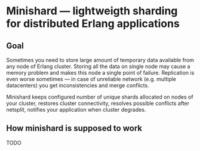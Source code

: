 Minishard — lightweigth sharding for distributed Erlang applications
=======

Goal
-----
Sometimes you need to store large amount of temporary data available from any node of Erlang cluster.
Storing all the data on single node may cause a memory problem and makes this node a single point of failure.
Replication is even worse sometimes — in case of unreliable network (e.g. multiple datacenters) you get
inconsistencies and merge conflicts.

Minishard keeps configured number of unique shards allocated on nodes of your cluster, restores cluster connectivity,
resolves possible conflicts after netsplit, notifies your application when cluster degrades.

How minishard is supposed to work
-----------
TODO
